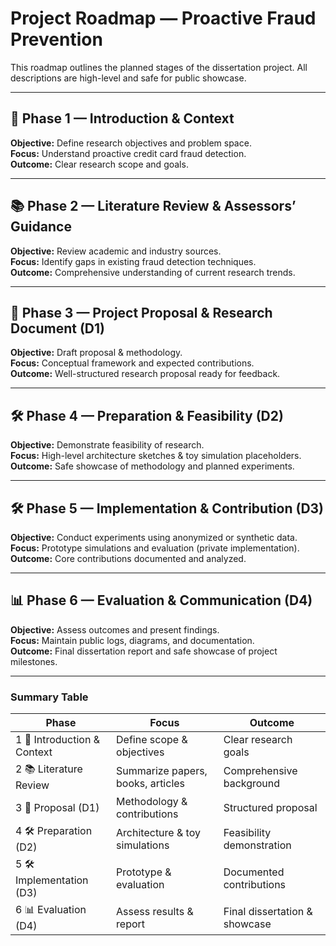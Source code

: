 # Project Roadmap — Proactive Fraud Prevention

This roadmap outlines the planned stages of the dissertation project. All descriptions are high-level and safe for public showcase.

---

## 🎯 Phase 1 — Introduction & Context
**Objective:** Define research objectives and problem space.  
**Focus:** Understand proactive credit card fraud detection.  
**Outcome:** Clear research scope and goals.

---

## 📚 Phase 2 — Literature Review & Assessors’ Guidance
**Objective:** Review academic and industry sources.  
**Focus:** Identify gaps in existing fraud detection techniques.  
**Outcome:** Comprehensive understanding of current research trends.

---

## 📂 Phase 3 — Project Proposal & Research Document (D1)
**Objective:** Draft proposal & methodology.  
**Focus:** Conceptual framework and expected contributions.  
**Outcome:** Well-structured research proposal ready for feedback.

---

## 🛠 Phase 4 — Preparation & Feasibility (D2)
**Objective:** Demonstrate feasibility of research.  
**Focus:** High-level architecture sketches & toy simulation placeholders.  
**Outcome:** Safe showcase of methodology and planned experiments.

---

## 🛠 Phase 5 — Implementation & Contribution (D3)
**Objective:** Conduct experiments using anonymized or synthetic data.  
**Focus:** Prototype simulations and evaluation (private implementation).  
**Outcome:** Core contributions documented and analyzed.

---

## 📊 Phase 6 — Evaluation & Communication (D4)
**Objective:** Assess outcomes and present findings.  
**Focus:** Maintain public logs, diagrams, and documentation.  
**Outcome:** Final dissertation report and safe showcase of project milestones.

---

### Summary Table

| Phase | Focus | Outcome |
|-------|-------|---------|
| 1 🎯 Introduction & Context | Define scope & objectives | Clear research goals |
| 2 📚 Literature Review | Summarize papers, books, articles | Comprehensive background |
| 3 📂 Proposal (D1) | Methodology & contributions | Structured proposal |
| 4 🛠 Preparation (D2) | Architecture & toy simulations | Feasibility demonstration |
| 5 🛠 Implementation (D3) | Prototype & evaluation | Documented contributions |
| 6 📊 Evaluation (D4) | Assess results & report | Final dissertation & showcase |

